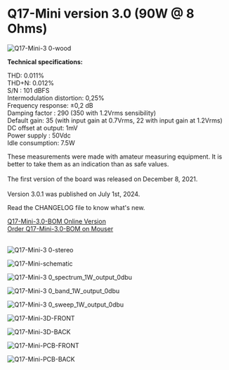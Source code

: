 # Q17-Mini version 3.0 (90W @ 8 Ohms)</b><br>

![Q17-Mini-3 0-wood](https://github.com/stefaweb/Q17-Amplifier/assets/12907102/68a157e1-7c4c-4b81-8558-91945bf384a3)

<b>Technical specifications:</b>

THD: 0.011%<br>
THD+N: 0.012%<br>
S/N : 101 dBFS<br>
Intermodulation distortion: 0,25%<br>
Frequency response: ±0,2 dB<br>
Damping factor : 290 (350 with 1.2Vrms sensibility)<br>
Default gain: 35 (with input gain at 0.7Vrms, 22 with input gain at 1.2Vrms)<br>
DC offset at output: 1mV<br>
Power supply : 50Vdc<br>
Idle consumption: 7.5W

These measurements were made with amateur measuring equipment. It is better to take them as an indication than as safe values. 
<br>
<br>
The first version of the board was released on December 8, 2021.
<br>
<br>
Version 3.0.1 was published on July 1st, 2024.

Read the CHANGELOG file to know what's new.

<a href="https://audio.cyberkata.org/Q17-Mini-BOM-3.0.html">Q17-Mini-3.0-BOM Online Version</a><br>
<a href="https://www.mouser.fr/ProjectManager/ProjectDetail.aspx?AccessID=e4eb528eff">Order Q17-Mini-3.0-BOM on Mouser</a><br> 
<br>

![Q17-Mini-3 0-stereo](https://github.com/stefaweb/Q17-Amplifier/assets/12907102/6ebd8f31-758f-45a4-9b8a-f3d3397181cd)

![Q17-Mini-schematic](https://github.com/stefaweb/Q17-Amplifier/assets/12907102/6aaab987-91cd-44c9-99cf-1170b8960b4a)

![Q17-Mini-3 0_spectrum_1W_output_0dbu](https://github.com/stefaweb/Q17-Amplifier/assets/12907102/652991bf-89b8-47a5-9773-a54ccd45459d)

![Q17-Mini-3 0_band_1W_output_0dbu](https://github.com/stefaweb/Q17-Amplifier/assets/12907102/32247fd3-2e5e-40dc-b112-86db89531411)

![Q17-Mini-3 0_sweep_1W_output_0dbu](https://github.com/stefaweb/Q17-Amplifier/assets/12907102/6f0499d1-96ef-41c4-ad6a-c7098ba61f3f)

![Q17-Mini-3D-FRONT](https://github.com/stefaweb/Q17-Amplifier/assets/12907102/ee1d964c-2dcf-4c85-a294-9576a06d4e31)

![Q17-Mini-3D-BACK](https://github.com/stefaweb/Q17-Amplifier/assets/12907102/2cd7e715-3ccf-41d6-b32b-87795163f213)

![Q17-Mini-PCB-FRONT](https://github.com/stefaweb/Q17-Amplifier/assets/12907102/6a81a9e9-a35b-4e05-a966-3fabf71959e1)

![Q17-Mini-PCB-BACK](https://github.com/stefaweb/Q17-Amplifier/assets/12907102/61335b10-816a-4e2d-a770-af75401da069)

